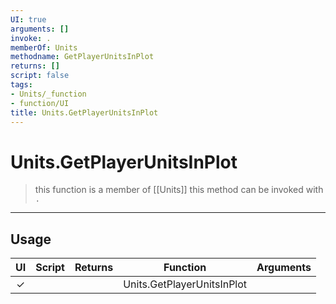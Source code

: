 ```yaml
---
UI: true
arguments: []
invoke: .
memberOf: Units
methodname: GetPlayerUnitsInPlot
returns: []
script: false
tags:
- Units/_function
- function/UI
title: Units.GetPlayerUnitsInPlot
---
```

# Units.GetPlayerUnitsInPlot
> this function is a member of [[Units]]
> this method can be invoked with `.`
-----
## Usage
|  UI | Script | Returns | Function | Arguments |
|:---:|:------:|-------:|:--------:|:---------|
|✓| ||Units.GetPlayerUnitsInPlot||
